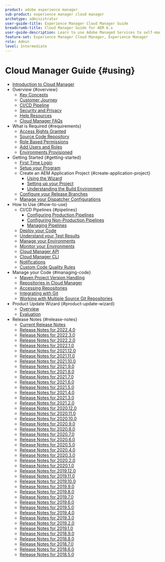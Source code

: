 ```yaml
---
product: adobe experience manager
sub-product: experience manager cloud manager
archetype: administrator
user-guide-title: Experience Manager Cloud Manager Guide
breadcrumb-title: Cloud Manager Guide for AEM 6.x
user-guide-description: Learn to use Adobe Managed Services to self-manage Experience Manager in the cloud.
feature-set: Experience Manager Cloud Manager, Experience Manager
role: Admin
level: Intermediate
---
```


# Cloud Manager Guide {#using}

+ [Introduction to Cloud Manager](introduction-to-cloud-manager.md)
+ Overview {#overview}
  + [Key Concepts](key-concepts.md)
  + [Customer Journey](customer-journey.md)
  + [CI/CD Pipeline](ci-cd-pipeline.md)
  + [Security and Privacy](security-and-privacy.md)
  + [Help Resources](help-resources.md)
  + [Cloud Manager FAQs](cloud-manager-faqs.md)
+ What is Required {#requirements}
  + [Access Rights Granted](access-rights-granted.md)
  + [Source Code Repository](source-code-repository.md)
  + [Role Based Permissions](role-based-permissions.md)
  + [Add Users and Roles](setting-up-users-and-roles.md)
  + [Environments Provisioned](environments-provisioned.md)
+ Getting Started {#getting-started}
  + [First Time Login](first-time-login.md)
  + [Setup your Program](setting-up-program.md)
  + Create an AEM Application Project {#create-application-project}
    + [Using the Wizard](using-the-wizard.md)
    + [Setting up your Project](setting-up-project.md)
    + [Understanding the Build Environment](build-environment-details.md)
  + [Configure your Release Branches](configure-your-release-branches.md)
  + [Manage your Dispatcher Configurations](dispatcher-configurations.md)
+ How to Use {#how-to-use}
  + CI/CD Pipelines {#pipelines}
    + [Configuring Production Pipelines](configuring-production-pipelines.md)
    + [Configuring Non-Production Pipelines](configuring-non-production-pipelines.md)
    + [Managing Pipelines](managing-pipelines.md)
  + [Deploy your Code](deploying-code.md)
  + [Understand your Test Results](understand-your-test-results.md)
  + [Manage your Environments](manage-your-environment.md)
  + [Monitor your Environments](monitor-your-environments.md)
  + [Cloud Manager API](https://www.adobe.io/apis/experiencecloud/cloud-manager/docs.html)
  + [Cloud Manager CLI](https://github.com/adobe/aio-cli-plugin-cloudmanager/blob/main/README.md)
  + [Notifications](notifications.md)
  + [Custom Code Quality Rules](custom-code-quality-rules.md)
+ Manage your Code {#managing-code}
  + [Maven Project Version Handling](activating-maven-project.md)
  + [Repositories in Cloud Manager](cloud-manager-repositories.md)
  + [Accessing Repositories](accessing-repos.md)
  + [Integrating with Git](setup-cloud-manager-git-integration.md)
  + [Working with Multiple Source Git Repositories](/help/using/working-with-multiple-source-git-repos.md)
+ Product Update Wizard {#product-update-wizard}
  + [Overview](overview-productupdate-wizard.md)
  + [Evaluation](evaluation.md)
+ Release Notes {#release-notes}
  + [Current Release Notes](release-notes-current.md)
  + [Release Notes for 2022.4.0](release-notes-2022-4-0.md)
  + [Release Notes for 2022.3.0](release-notes-2022-3-0.md)
  + [Release Notes for 2022.2.0](release-notes-2022-2-0.md)
  + [Release Notes for 2022.1.0](release-notes-2022-1-0.md)
  + [Release Notes for 2021.12.0](release-notes-2021-12-0.md)
  + [Release Notes for 2021.11.0](release-notes-2021-11-0.md)
  + [Release Notes for 2021.10.0](release-notes-2021-10-0.md)
  + [Release Notes for 2021.9.0](release-notes-2021-9-0.md)
  + [Release Notes for 2021.8.0](release-notes-2021-8-0.md)
  + [Release Notes for 2021.7.0](release-notes-2021-7-0.md)
  + [Release Notes for 2021.6.0](release-notes-2021-6-0.md)
  + [Release Notes for 2021.5.0](release-notes-2021-5-0.md)
  + [Release Notes for 2021.4.0](release-notes-2021-4-0.md)
  + [Release Notes for 2021.3.0](release-notes-2021-3-0.md)
  + [Release Notes for 2021.2.0](release-notes-2021-2-0.md)
  + [Release Notes for 2020.12.0](release-notes-2020-12-0.md)
  + [Release Notes for 2020.11.0](release-notes-2020-11-0.md)
  + [Release Notes for 2020.10.0](release-notes-2020-10-0.md)
  + [Release Notes for 2020.9.0](release-notes-2020-9-0.md)
  + [Release Notes for 2020.8.0](release-notes-2020-8-0.md)
  + [Release Notes for 2020.7.0](release-notes-2020-7-0.md)
  + [Release Notes for 2020.6.0](release-notes-2020-6-0.md)
  + [Release Notes for 2020.5.0](release-notes-2020-5-0.md)
  + [Release Notes for 2020.4.0](release-notes-2020-4-0.md)
  + [Release Notes for 2020.3.0](release-notes-2020-3-0.md)
  + [Release Notes for 2020.2.0](release-notes-2020-2-0.md)
  + [Release Notes for 2020.1.0](release-notes-2020-1-0.md)
  + [Release Notes for 2019.12.0](release-notes-2019-12-0.md)
  + [Release Notes for 2019.11.0](release-notes-2019-11-0.md)
  + [Release Notes for 2019.10.0](release-notes-2019-10-0.md)
  + [Release Notes for 2019.9.0](release-notes-2019-9-0.md)
  + [Release Notes for 2019.8.0](release-notes-2019-8-0.md)
  + [Release Notes for 2019.7.0](release-notes-2019-7-0.md)
  + [Release Notes for 2019.6.0](release-notes-2019-6-0.md)
  + [Release Notes for 2019.5.0](release-notes-2019-5-0.md)
  + [Release Notes for 2019.4.0](release-notes-2019-4-0.md)
  + [Release Notes for 2019.3.0](release-notes-2019-3-0.md)
  + [Release Notes for 2019.2.0](release-notes-2019-2-0.md)
  + [Release Notes for 2019.1.0](release-notes-2019-1-0.md)
  + [Release Notes for 2018.9.0](release-notes-2018-9-0.md)
  + [Release Notes for 2018.8.0](release-notes-2018-8-0.md)
  + [Release Notes for 2018.7.0](release-notes-2018-7-0.md)
  + [Release Notes for 2018.6.0](release-notes-2018-6-0.md)
  + [Release Notes for 2018.5.0](release-notes-2018-5-0.md)
